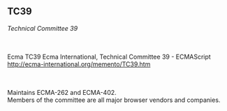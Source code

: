 ## TC39

_Technical Committee 39_

<br>
<br>

<div class="card">
  <div class="card-text">
    <span class="title">Ecma TC39</span>
    <span class="description">Ecma International, Technical Committee 39 - ECMAScript</span>
    <a href="http://ecma-international.org/memento/TC39.htm" target="_blank">
      http://ecma-international.org/memento/TC39.htm
    </a>
  </div>
  <img class="tc39" />
</div>

<br>
<br>

Maintains ECMA-262 and ECMA-402.  
Members of the committee are all major browser vendors and companies.
